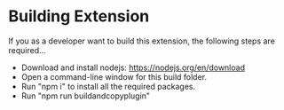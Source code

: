 # Building Extension

If you as a developer want to build this extension, the following steps are required...

- Download and install nodejs: https://nodejs.org/en/download
- Open a command-line window for this build folder.
- Run "npm i" to install all the required packages.
- Run "npm run buildandcopyplugin"
